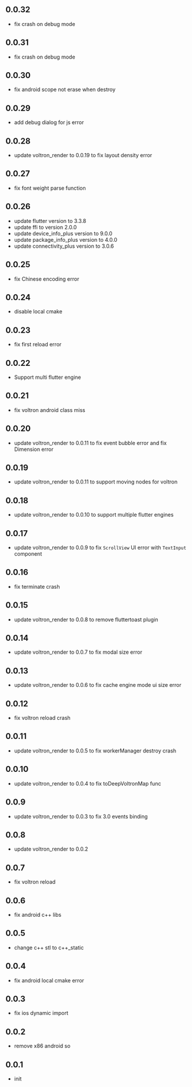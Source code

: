 ## 0.0.32

- fix crash on debug mode

## 0.0.31

- fix crash on debug mode

## 0.0.30

- fix android scope not erase when destroy

## 0.0.29

- add debug dialog for js error

## 0.0.28

- update voltron_render to 0.0.19 to fix layout density error

## 0.0.27

- fix font weight parse function

## 0.0.26

- update flutter version to 3.3.8
- update ffi to version 2.0.0
- update device_info_plus version to 9.0.0
- update package_info_plus version to 4.0.0
- update connectivity_plus version to 3.0.6

## 0.0.25

- fix Chinese encoding error

## 0.0.24

- disable local cmake 

## 0.0.23

- fix first reload error

## 0.0.22

- Support multi flutter engine

## 0.0.21

- fix voltron android class miss

## 0.0.20

- update voltron_render to 0.0.11 to fix event bubble error and fix Dimension error

## 0.0.19

- update voltron_render to 0.0.11 to support moving nodes for voltron

## 0.0.18

- update voltron_render to 0.0.10 to support multiple flutter engines

## 0.0.17

- update voltron_render to 0.0.9 to fix `ScrollView` UI error with `TextInput` component

## 0.0.16

- fix terminate crash

## 0.0.15

- update voltron_render to 0.0.8 to remove fluttertoast plugin

## 0.0.14

- update voltron_render to 0.0.7 to fix modal size error

## 0.0.13

- update voltron_render to 0.0.6 to fix cache engine mode ui size error

## 0.0.12

- fix voltron reload crash

## 0.0.11

- update voltron_render to 0.0.5 to fix workerManager destroy crash

## 0.0.10

- update voltron_render to 0.0.4 to fix toDeepVoltronMap func

## 0.0.9

- update voltron_render to 0.0.3 to fix 3.0 events binding

## 0.0.8

- update voltron_render to 0.0.2

## 0.0.7

- fix voltron reload

## 0.0.6

- fix android c++ libs

## 0.0.5

- change c++ stl to c++_static

## 0.0.4

- fix android local cmake error

## 0.0.3

- fix ios dynamic import

## 0.0.2

- remove x86 android so

## 0.0.1

- init
